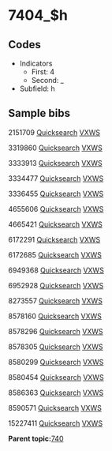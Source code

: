 # 7404\_$h

## Codes

-   Indicators
    -   First: 4
    -   Second: \_
-   Subfield: h

## Sample bibs

2151709 [Quicksearch](https://search.library.yale.edu/catalog/2151709) [VXWS](http://prodorbis.library.yale.edu:7014/vxws/GetHoldingsService?bibId=2151709)

3319860 [Quicksearch](https://search.library.yale.edu/catalog/3319860) [VXWS](http://prodorbis.library.yale.edu:7014/vxws/GetHoldingsService?bibId=3319860)

3333913 [Quicksearch](https://search.library.yale.edu/catalog/3333913) [VXWS](http://prodorbis.library.yale.edu:7014/vxws/GetHoldingsService?bibId=3333913)

3334477 [Quicksearch](https://search.library.yale.edu/catalog/3334477) [VXWS](http://prodorbis.library.yale.edu:7014/vxws/GetHoldingsService?bibId=3334477)

3336455 [Quicksearch](https://search.library.yale.edu/catalog/3336455) [VXWS](http://prodorbis.library.yale.edu:7014/vxws/GetHoldingsService?bibId=3336455)

4655606 [Quicksearch](https://search.library.yale.edu/catalog/4655606) [VXWS](http://prodorbis.library.yale.edu:7014/vxws/GetHoldingsService?bibId=4655606)

4665421 [Quicksearch](https://search.library.yale.edu/catalog/4665421) [VXWS](http://prodorbis.library.yale.edu:7014/vxws/GetHoldingsService?bibId=4665421)

6172291 [Quicksearch](https://search.library.yale.edu/catalog/6172291) [VXWS](http://prodorbis.library.yale.edu:7014/vxws/GetHoldingsService?bibId=6172291)

6172685 [Quicksearch](https://search.library.yale.edu/catalog/6172685) [VXWS](http://prodorbis.library.yale.edu:7014/vxws/GetHoldingsService?bibId=6172685)

6949368 [Quicksearch](https://search.library.yale.edu/catalog/6949368) [VXWS](http://prodorbis.library.yale.edu:7014/vxws/GetHoldingsService?bibId=6949368)

6952928 [Quicksearch](https://search.library.yale.edu/catalog/6952928) [VXWS](http://prodorbis.library.yale.edu:7014/vxws/GetHoldingsService?bibId=6952928)

8273557 [Quicksearch](https://search.library.yale.edu/catalog/8273557) [VXWS](http://prodorbis.library.yale.edu:7014/vxws/GetHoldingsService?bibId=8273557)

8578160 [Quicksearch](https://search.library.yale.edu/catalog/8578160) [VXWS](http://prodorbis.library.yale.edu:7014/vxws/GetHoldingsService?bibId=8578160)

8578296 [Quicksearch](https://search.library.yale.edu/catalog/8578296) [VXWS](http://prodorbis.library.yale.edu:7014/vxws/GetHoldingsService?bibId=8578296)

8578305 [Quicksearch](https://search.library.yale.edu/catalog/8578305) [VXWS](http://prodorbis.library.yale.edu:7014/vxws/GetHoldingsService?bibId=8578305)

8580299 [Quicksearch](https://search.library.yale.edu/catalog/8580299) [VXWS](http://prodorbis.library.yale.edu:7014/vxws/GetHoldingsService?bibId=8580299)

8580454 [Quicksearch](https://search.library.yale.edu/catalog/8580454) [VXWS](http://prodorbis.library.yale.edu:7014/vxws/GetHoldingsService?bibId=8580454)

8586363 [Quicksearch](https://search.library.yale.edu/catalog/8586363) [VXWS](http://prodorbis.library.yale.edu:7014/vxws/GetHoldingsService?bibId=8586363)

8590571 [Quicksearch](https://search.library.yale.edu/catalog/8590571) [VXWS](http://prodorbis.library.yale.edu:7014/vxws/GetHoldingsService?bibId=8590571)

15227411 [Quicksearch](https://search.library.yale.edu/catalog/15227411) [VXWS](http://prodorbis.library.yale.edu:7014/vxws/GetHoldingsService?bibId=15227411)

**Parent topic:**[740](../../tags/740/740.md)

